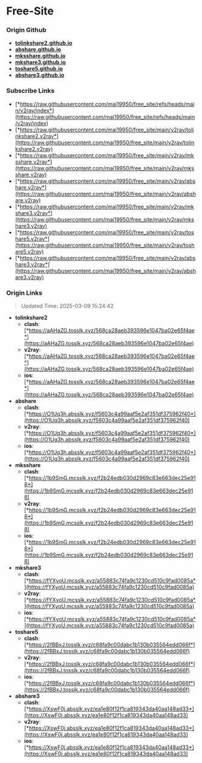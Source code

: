 # Free-Site

### Origin Github

- [**tolinkshare2.github.io**](https://github.com/tolinkshare2/tolinkshare2.github.io)
- [**abshare.github.io**](https://github.com/abshare/abshare.github.io)
- [**mksshare.github.io**](https://github.com/mksshare/mksshare.github.io)
- [**mkshare3.github.io**](https://github.com/mkshare3/mkshare3.github.io)
- [**toshare5.github.io**](https://github.com/toshare5/toshare5.github.io)
- [**abshare3.github.io**](https://github.com/abshare3/abshare3.github.io)

### Subscribe Links

- [*https://raw.githubusercontent.com/mai19950/free_site/refs/heads/main/v2ray/index*](https://raw.githubusercontent.com/mai19950/free_site/refs/heads/main/v2ray/index)
- [*https://raw.githubusercontent.com/mai19950/free_site/main/v2ray/tolinkshare2.v2ray*](https://raw.githubusercontent.com/mai19950/free_site/main/v2ray/tolinkshare2.v2ray)
- [*https://raw.githubusercontent.com/mai19950/free_site/main/v2ray/mksshare.v2ray*](https://raw.githubusercontent.com/mai19950/free_site/main/v2ray/mksshare.v2ray)
- [*https://raw.githubusercontent.com/mai19950/free_site/main/v2ray/abshare.v2ray*](https://raw.githubusercontent.com/mai19950/free_site/main/v2ray/abshare.v2ray)
- [*https://raw.githubusercontent.com/mai19950/free_site/main/v2ray/mkshare3.v2ray*](https://raw.githubusercontent.com/mai19950/free_site/main/v2ray/mkshare3.v2ray)
- [*https://raw.githubusercontent.com/mai19950/free_site/main/v2ray/toshare5.v2ray*](https://raw.githubusercontent.com/mai19950/free_site/main/v2ray/toshare5.v2ray)
- [*https://raw.githubusercontent.com/mai19950/free_site/main/v2ray/abshare3.v2ray*](https://raw.githubusercontent.com/mai19950/free_site/main/v2ray/abshare3.v2ray)

### Origin Links

> Updated Time: 2025-03-09 15:24:42

- **tolinkshare2**
  - **clash**: [*https://aAHaZG.tosslk.xyz/568ca28aeb393596e1047ba02e65f4ae*](https://aAHaZG.tosslk.xyz/568ca28aeb393596e1047ba02e65f4ae)
  - **v2ray**: [*https://aAHaZG.tosslk.xyz/568ca28aeb393596e1047ba02e65f4ae*](https://aAHaZG.tosslk.xyz/568ca28aeb393596e1047ba02e65f4ae)
  - **ios**: [*https://aAHaZG.tosslk.xyz/568ca28aeb393596e1047ba02e65f4ae*](https://aAHaZG.tosslk.xyz/568ca28aeb393596e1047ba02e65f4ae)
- **abshare**
  - **clash**: [*https://O1Uq3h.absslk.xyz/f5603c4a99aaf5e2af351df375962f40*](https://O1Uq3h.absslk.xyz/f5603c4a99aaf5e2af351df375962f40)
  - **v2ray**: [*https://O1Uq3h.absslk.xyz/f5603c4a99aaf5e2af351df375962f40*](https://O1Uq3h.absslk.xyz/f5603c4a99aaf5e2af351df375962f40)
  - **ios**: [*https://O1Uq3h.absslk.xyz/f5603c4a99aaf5e2af351df375962f40*](https://O1Uq3h.absslk.xyz/f5603c4a99aaf5e2af351df375962f40)
- **mksshare**
  - **clash**: [*https://1b9SmG.mcsslk.xyz/f2b24edb030d2969c83e663dec25e918*](https://1b9SmG.mcsslk.xyz/f2b24edb030d2969c83e663dec25e918)
  - **v2ray**: [*https://1b9SmG.mcsslk.xyz/f2b24edb030d2969c83e663dec25e918*](https://1b9SmG.mcsslk.xyz/f2b24edb030d2969c83e663dec25e918)
  - **ios**: [*https://1b9SmG.mcsslk.xyz/f2b24edb030d2969c83e663dec25e918*](https://1b9SmG.mcsslk.xyz/f2b24edb030d2969c83e663dec25e918)
- **mkshare3**
  - **clash**: [*https://fYXyoU.mcsslk.xyz/a55883c74fa9c1230cd510c9fad0085a*](https://fYXyoU.mcsslk.xyz/a55883c74fa9c1230cd510c9fad0085a)
  - **v2ray**: [*https://fYXyoU.mcsslk.xyz/a55883c74fa9c1230cd510c9fad0085a*](https://fYXyoU.mcsslk.xyz/a55883c74fa9c1230cd510c9fad0085a)
  - **ios**: [*https://fYXyoU.mcsslk.xyz/a55883c74fa9c1230cd510c9fad0085a*](https://fYXyoU.mcsslk.xyz/a55883c74fa9c1230cd510c9fad0085a)
- **toshare5**
  - **clash**: [*https://2fBBxJ.tosslk.xyz/c68fa9c00dabc1b130b035564edd066f*](https://2fBBxJ.tosslk.xyz/c68fa9c00dabc1b130b035564edd066f)
  - **v2ray**: [*https://2fBBxJ.tosslk.xyz/c68fa9c00dabc1b130b035564edd066f*](https://2fBBxJ.tosslk.xyz/c68fa9c00dabc1b130b035564edd066f)
  - **ios**: [*https://2fBBxJ.tosslk.xyz/c68fa9c00dabc1b130b035564edd066f*](https://2fBBxJ.tosslk.xyz/c68fa9c00dabc1b130b035564edd066f)
- **abshare3**
  - **clash**: [*https://XswF0j.absslk.xyz/ea1e80f12f1ca819343da40aa148ad33*](https://XswF0j.absslk.xyz/ea1e80f12f1ca819343da40aa148ad33)
  - **v2ray**: [*https://XswF0j.absslk.xyz/ea1e80f12f1ca819343da40aa148ad33*](https://XswF0j.absslk.xyz/ea1e80f12f1ca819343da40aa148ad33)
  - **ios**: [*https://XswF0j.absslk.xyz/ea1e80f12f1ca819343da40aa148ad33*](https://XswF0j.absslk.xyz/ea1e80f12f1ca819343da40aa148ad33)
